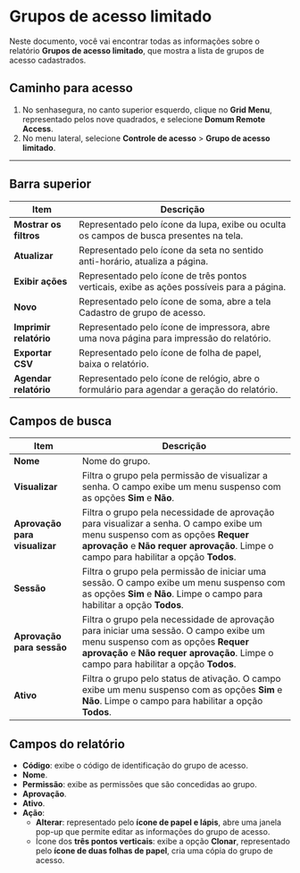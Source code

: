 # Grupos de acesso limitado

Neste documento, você vai encontrar todas as informações sobre o relatório **Grupos de acesso limitado**, que mostra a lista de grupos de acesso cadastrados.

## Caminho para acesso

1. No senhasegura, no canto superior esquerdo, clique no **Grid Menu**, representado pelos nove quadrados, e selecione **Domum Remote Access**.
2. No menu lateral, selecione **Controle de acesso** > **Grupo de acesso limitado**.

---
## Barra superior

| **Item**| **Descrição**|
|-----------|--------|
| **Mostrar os filtros**| Representado pelo ícone da lupa, exibe ou oculta os campos de busca presentes na tela.|
| **Atualizar**| Representado pelo ícone da seta no sentido anti-horário, atualiza a página.|
| **Exibir ações**| Representado pelo ícone de três pontos verticais, exibe as ações possíveis para a página.|
| **Novo**| Representado pelo ícone de soma, abre a tela Cadastro de grupo de acesso.|
| **Imprimir relatório**    | Representado pelo ícone de impressora, abre uma nova página para impressão do relatório.      |
| **Exportar CSV**| Representado pelo ícone de folha de papel, baixa o relatório.|
| **Agendar relatório**| Representado pelo ícone de relógio, abre o formulário para agendar a geração do relatório.    |


## Campos de busca
| **Item**| **Descrição**|
|----|----|
| **Nome**| Nome do grupo.|
| **Visualizar**| Filtra o grupo pela permissão de visualizar a senha. O campo exibe um menu suspenso com as opções **Sim** e **Não**. |
| **Aprovação para visualizar**| Filtra o grupo pela necessidade de aprovação para visualizar a senha. O campo exibe um menu suspenso com as opções **Requer aprovação** e **Não requer aprovação**. Limpe o campo para habilitar a opção **Todos**. |
| **Sessão**| Filtra o grupo pela permissão de iniciar uma sessão. O campo exibe um menu suspenso com as opções **Sim** e **Não**. Limpe o campo para habilitar a opção **Todos**. |
| **Aprovação para sessão**| Filtra o grupo pela necessidade de aprovação para iniciar uma sessão. O campo exibe um menu suspenso com as opções **Requer aprovação** e **Não requer aprovação**. Limpe o campo para habilitar a opção **Todos**. |
| **Ativo**| Filtra o grupo pelo status de ativação. O campo exibe um menu suspenso com as opções **Sim** e **Não**. Limpe o campo para habilitar a opção **Todos**. |

## Campos do relatório

* **Código**: exibe o código de identificação do grupo de acesso.
* **Nome**.
* **Permissão**: exibe as permissões que são concedidas ao grupo.
* **Aprovação**.
* **Ativo**.
* **Ação**:
    * **Alterar**: representado pelo **ícone de papel e lápis**, abre uma janela pop-up que permite editar as informações do grupo de acesso.
    * Ícone dos **três pontos verticais**: exibe a opção **Clonar**, representado pelo **ícone de duas folhas de papel**, cria uma cópia do grupo de acesso.